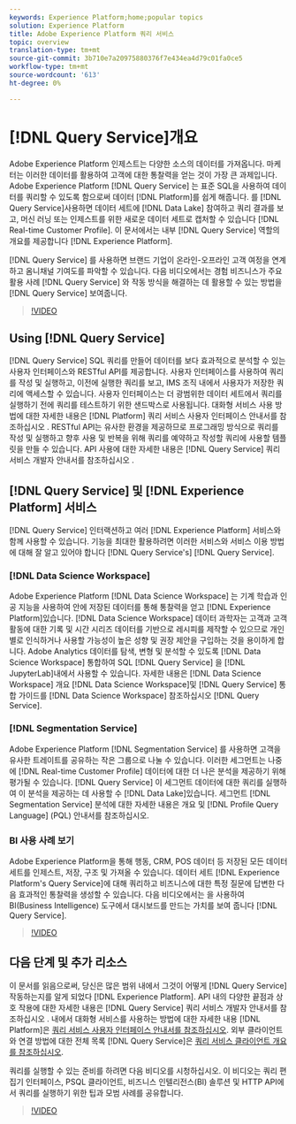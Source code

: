 ```yaml
---
keywords: Experience Platform;home;popular topics
solution: Experience Platform
title: Adobe Experience Platform 쿼리 서비스
topic: overview
translation-type: tm+mt
source-git-commit: 3b710e7a20975880376f7e434ea4d79c01fa0ce5
workflow-type: tm+mt
source-wordcount: '613'
ht-degree: 0%

---
```



# [!DNL Query Service]개요

Adobe Experience Platform 인제스트는 다양한 소스의 데이터를 가져옵니다. 마케터는 이러한 데이터를 활용하여 고객에 대한 통찰력을 얻는 것이 가장 큰 과제입니다. Adobe Experience Platform [!DNL Query Service] 는 표준 SQL을 사용하여 데이터를 쿼리할 수 있도록 함으로써 데이터 [!DNL Platform]를 쉽게 해줍니다. 를 [!DNL Query Service]사용하면 데이터 세트에 [!DNL Data Lake] 참여하고 쿼리 결과를 보고, 머신 러닝 또는 인제스트를 위한 새로운 데이터 세트로 캡처할 수 있습니다 [!DNL Real-time Customer Profile]. 이 문서에서는 내부 [!DNL Query Service] 역할의 개요를 제공합니다 [!DNL Experience Platform].

[!DNL Query Service] 를 사용하면 브랜드 기업이 온라인-오프라인 고객 여정을 연계하고 옴니채널 기여도를 파악할 수 있습니다. 다음 비디오에서는 경험 비즈니스가 주요 활용 사례 [!DNL Query Service] 와 작동 방식을 해결하는 데 활용할 수 있는 방법을 [!DNL Query Service] 보여줍니다.

>[!VIDEO](https://video.tv.adobe.com/v/29795?quality=12&learn=on)

## Using [!DNL Query Service]

[!DNL Query Service] SQL 쿼리를 만들어 데이터를 보다 효과적으로 분석할 수 있는 사용자 인터페이스와 RESTful API를 제공합니다. 사용자 인터페이스를 사용하여 쿼리를 작성 및 실행하고, 이전에 실행한 쿼리를 보고, IMS 조직 내에서 사용자가 저장한 쿼리에 액세스할 수 있습니다. 사용자 인터페이스는 더 광범위한 데이터 세트에서 쿼리를 실행하기 전에 쿼리를 테스트하기 위한 샌드박스로 사용됩니다. 대화형 서비스 사용 방법에 대한 자세한 내용은 [!DNL Platform] 쿼리 서비스 사용자 인터페이스 안내서를 참조하십시오 [](ui/overview.md). RESTful API는 유사한 환경을 제공하므로 프로그래밍 방식으로 쿼리를 작성 및 실행하고 향후 사용 및 반복을 위해 쿼리를 예약하고 작성할 쿼리에 사용할 템플릿을 만들 수 있습니다. API 사용에 대한 자세한 내용은 [!DNL Query Service] 쿼리 서비스 개발자 안내서를 참조하십시오 [](api/getting-started.md).

## [!DNL Query Service] 및 [!DNL Experience Platform] 서비스

[!DNL Query Service] 인터랙션하고 여러 [!DNL Experience Platform] 서비스와 함께 사용할 수 있습니다. 기능을 최대한 활용하려면 이러한 서비스와 서비스 이용 방법에 대해 잘 알고 있어야 합니다 [!DNL Query Service's] [!DNL Query Service].

### [!DNL Data Science Workspace]

Adobe Experience Platform [!DNL Data Science Workspace] 는 기계 학습과 인공 지능을 사용하여 안에 저장된 데이터를 통해 통찰력을 얻고 [!DNL Experience Platform]있습니다. [!DNL Data Science Workspace] 데이터 과학자는 고객과 고객 활동에 대한 기록 및 시간 시리즈 데이터를 기반으로 레시피를 제작할 수 있으므로 개인별로 인식하거나 사용할 가능성이 높은 성향 및 권장 제안을 구입하는 것을 용이하게 합니다. Adobe Analytics 데이터를 탐색, 변형 및 분석할 수 있도록 [!DNL Data Science Workspace] 통합하여 SQL [!DNL Query Service] 을 [!DNL JupyterLab]내에서 사용할 수 있습니다. 자세한 내용은 [!DNL Data Science Workspace] 개요 [!DNL Data Science Workspace]및 [!DNL Query Service] 통합 가이드를 [!DNL Data Science Workspace] 참조하십시오 [!DNL Query Service].

### [!DNL Segmentation Service]

Adobe Experience Platform [!DNL Segmentation Service] 를 사용하면 고객을 유사한 트레이트를 공유하는 작은 그룹으로 나눌 수 있습니다. 이러한 세그먼트는 나중에 [!DNL Real-time Customer Profile] 데이터에 대한 더 나은 분석을 제공하기 위해 평가될 수 있습니다. [!DNL Query Service] 이 세그먼트 데이터에 대한 쿼리를 실행하여 이 분석을 제공하는 데 사용할 수 [!DNL Data Lake]있습니다. 세그먼트 [!DNL Segmentation Service] 분석에 대한 자세한 내용은 개요 및 [!DNL Profile Query Language] (PQL) 안내서를 참조하십시오.

### BI 사용 사례 보기

Adobe Experience Platform을 통해 행동, CRM, POS 데이터 등 저장된 모든 데이터 세트를 인제스트, 저장, 구조 및 가져올 수 있습니다. 데이터 세트 [!DNL Experience Platform's Query Service]에 대해 쿼리하고 비즈니스에 대한 특정 질문에 답변한 다음 효과적인 통찰력을 생성할 수 있습니다. 다음 비디오에서는 을 사용하여 BI(Business Intelligence) 도구에서 대시보드를 만드는 가치를 보여 줍니다 [!DNL Query Service].

>[!VIDEO](https://video.tv.adobe.com/v/28981?quality=12&learn=on)

## 다음 단계 및 추가 리소스

이 문서를 읽음으로써, 당신은 많은 범위 내에서 그것이 어떻게 [!DNL Query Service] 작동하는지를 알게 되었다 [!DNL Experience Platform]. API 내의 다양한 끝점과 상호 작용에 대한 자세한 내용은 [!DNL Query Service] 쿼리 서비스 개발자 안내서를 참조하십시오 [](api/getting-started.md). 내에서 대화형 서비스를 사용하는 방법에 대한 자세한 내용 [!DNL Platform]은 [쿼리 서비스 사용자 인터페이스 안내서를 참조하십시오](ui/overview.md). 외부 클라이언트와 연결 방법에 대한 전체 목록 [!DNL Query Service]은 [쿼리 서비스 클라이언트 개요를 참조하십시오](clients/overview.md).

쿼리를 실행할 수 있는 준비를 하려면 다음 비디오를 시청하십시오. 이 비디오는 쿼리 편집기 인터페이스, PSQL 클라이언트, 비즈니스 인텔리전스(BI) 솔루션 및 HTTP API에서 쿼리를 실행하기 위한 팁과 모범 사례를 공유합니다.

>[!VIDEO](https://video.tv.adobe.com/v/29811?quality=12&learn=on)
